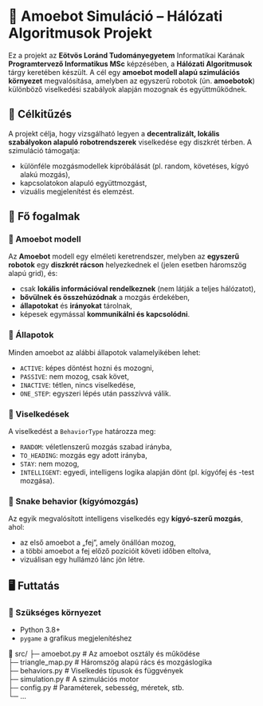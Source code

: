 # 🧠 Amoebot Simuláció – Hálózati Algoritmusok Projekt

Ez a projekt az **Eötvös Loránd Tudományegyetem** Informatikai Karának **Programtervező Informatikus MSc** képzésében, a **Hálózati Algoritmusok** tárgy keretében készült. A cél egy **amoebot modell alapú szimulációs környezet** megvalósítása, amelyben az egyszerű robotok (ún. **amoebotok**) különböző viselkedési szabályok alapján mozognak és együttműködnek.

## 🎯 Célkitűzés

A projekt célja, hogy vizsgálható legyen a **decentralizált, lokális szabályokon alapuló robotrendszerek** viselkedése egy diszkrét térben. A szimuláció támogatja:

- különféle mozgásmodellek kipróbálását (pl. random, követéses, kígyó alakú mozgás),
- kapcsolatokon alapuló együttmozgást,
- vizuális megjelenítést és elemzést.

## 🧬 Fő fogalmak

### 🔹 Amoebot modell
Az **Amoebot** modell egy elméleti keretrendszer, melyben az **egyszerű robotok** egy **diszkrét rácson** helyezkednek el (jelen esetben háromszög alapú grid), és:
- csak **lokális információval rendelkeznek** (nem látják a teljes hálózatot),
- **bővülnek és összehúzódnak** a mozgás érdekében,
- **állapotokat** és **irányokat** tárolnak,
- képesek egymással **kommunikálni és kapcsolódni**.

### 🔹 Állapotok
Minden amoebot az alábbi állapotok valamelyikében lehet:
- `ACTIVE`: képes döntést hozni és mozogni,
- `PASSIVE`: nem mozog, csak követ,
- `INACTIVE`: tétlen, nincs viselkedése,
- `ONE_STEP`: egyszeri lépés után passzívvá válik.

### 🔹 Viselkedések
A viselkedést a `BehaviorType` határozza meg:
- `RANDOM`: véletlenszerű mozgás szabad irányba,
- `TO_HEADING`: mozgás egy adott irányba,
- `STAY`: nem mozog,
- `INTELLIGENT`: egyedi, intelligens logika alapján dönt (pl. kígyófej és -test mozgása).

### 🔹 Snake behavior (kígyómozgás)
Az egyik megvalósított intelligens viselkedés egy **kígyó-szerű mozgás**, ahol:
- az első amoebot a „fej”, amely önállóan mozog,
- a többi amoebot a fej előző pozícióit követi időben eltolva,
- vizuálisan egy hullámzó lánc jön létre.

## 🖥️ Futtatás

### 🔧 Szükséges környezet
- Python 3.8+
- `pygame` a grafikus megjelenítéshez

📁 src/
 ├─ amoebot.py           # Az amoebot osztály és működése<br>
 ├─ triangle_map.py      # Háromszög alapú rács és mozgáslogika<br>
 ├─ behaviors.py         # Viselkedés típusok és függvények<br>
 ├─ simulation.py        # A szimulációs motor<br>
 ├─ config.py            # Paraméterek, sebesség, méretek, stb.<br>
 └─ ...<br>